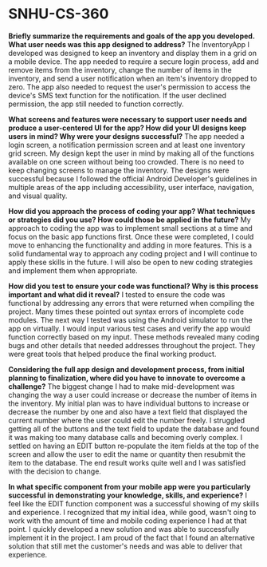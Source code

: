 # SNHU-CS-360

**Briefly summarize the requirements and goals of the app you developed. What user needs was this app designed to address?**
The InventoryApp I developed was designed to keep an inventory and display them in a grid on a mobile device. The app needed to require a secure login process, add and remove items from the inventory, change the number of items in the inventory, and send a user notification when an item's inventory dropped to zero. The app also needed to request the user's permission to access the device's SMS text function for the notification. If the user declined permission, the app still needed to function correctly.

**What screens and features were necessary to support user needs and produce a user-centered UI for the app? How did your UI designs keep users in mind? Why were your designs successful?**
The app needed a login screen, a notification permission screen and at least one inventory grid screen. My design kept the user in mind by making all of the functions available on one screen without being too crowded. There is no need to keep changing screens to manage the inventory. The designs were successful because I followed the official Android Developer's guidelines in multiple areas of the app including accessibility, user interface, navigation, and visual quality.

**How did you approach the process of coding your app? What techniques or strategies did you use? How could those be applied in the future?**
My approach to coding the app was to implement small sections at a time and focus on the basic app functions first. Once these were completed, I could move to enhancing the functionality and adding in more features. This is a solid fundamental way to approach any coding project and I will continue to apply these skills in the future. I will also be open to new coding strategies and implement them when appropriate.

**How did you test to ensure your code was functional? Why is this process important and what did it reveal?**
I tested to ensure the code was functional by addressing any errors that were returned when compiling the project. Many times these pointed out syntax errors of incomplete code modules. The next way I tested was using the Android simulator to run the app on virtually. I would input various test cases and verify the app would function correctly based on my input. These methods revealed many coding bugs and other details that needed addresses throughout the project. They were great tools that helped produce the final working product.

**Considering the full app design and development process, from initial planning to finalization, where did you have to innovate to overcome a challenge?**
The biggest change I had to make mid-development was changing the way a user could increase or decrease the number of items in the inventory. My initial plan was to have individual buttons to increase or decrease the number by one and also have a text field that displayed the current number where the user could edit the number freely. I struggled getting all of the buttons and the text field to update the database and found it was making too many database calls and becoming overly complex. I settled on having an EDIT button re-populate the item fields at the top of the screen and allow the user to edit the name or quantity then resubmit the item to the database. The end result works quite well and I was satisfied with the decision to change.

**In what specific component from your mobile app were you particularly successful in demonstrating your knowledge, skills, and experience?**
I feel like the EDIT function component was a successful showing of my skills and experience. I recognized that my initial idea, while good, wasn't oing to work with the amount of time and mobile coding experience I had at that point. I quickly developed a new solution and was able to successfully implement it in the project. I am proud of the fact that I found an alternative solution that still met the customer's needs and was able to deliver that experience.
